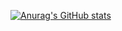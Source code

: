 [![Anurag's GitHub stats](https://github-readme-stats.vercel.app/api?username=Leon840113&theme=ambient_gradient&show_icons=true)](https://github.com/anuraghazra/github-readme-stats)

